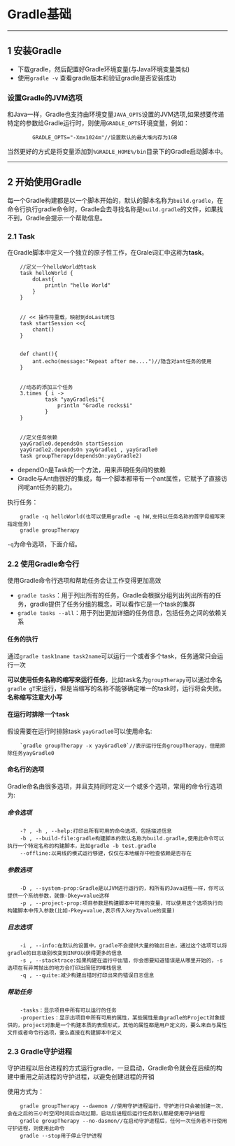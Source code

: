 # Gradle基础

---
## 1 安装Gradle


- 下载gradle，然后配置好Gradle环境变量(与Java环境变量类似)
- 使用`gradle -v` 查看gradle版本和验证gradle是否安装成功

### 设置Gradle的JVM选项

和Java一样，Gradle也支持由环境变量`JAVA_OPTS`设置的JVM选项,如果想要传递特定的参数给Gradle运行时，则使用`GRADLE_OPTS`环境变量，例如：

```
        GRADLE_OPTS="-Xmx1024m"//设置默认的最大堆内存为1GB
```

当然更好的方式是将变量添加到`%GRADLE_HOME%/bin`目录下的Gradle启动脚本中。


---
## 2 开始使用Gradle


每一个Gradle构建都是以一个脚本开始的，默认的脚本名称为`build.gradle`，在命令行执行gradle命令时，Gradle会去寻找名称是`build.gradle`的文件，如果找不到，Gradle会提示一个帮助信息。

### 2.1 Task

在Gradle脚本中定义一个独立的原子性工作，在Grale词汇中这称为**task**。


```
    //定义一个helloWorld的task
    task helloWorld {
        doLast{
            println "hello World"
        }
    }


    // << 操作符重载，映射到doLast闭包
    task startSession <<{
        chant()
    }


    def chant(){
        ant.echo(message:"Repeat after me....")//隐含对ant任务的使用
    }


    //动态的添加三个任务
    3.times { i ->
            task "yayGradle$i"{
                println "Gradle rocks$i"
            }
    }


    //定义任务依赖
    yayGradle0.dependsOn startSession
    yayGradle2.dependsOn yayGradle1 , yayGradle0
    task groupTherapy(dependsOn:yayGradle2)
```


- dependOn是Task的一个方法，用来声明任务间的依赖
- Gradle与Ant由很好的集成，每一个脚本都带有一个ant属性，它赋予了直接访问呢ant任务的能力。


执行任务：


```
    gradle -q helloWorld(也可以使用gradle -q hW,支持以任务名称的首字母缩写来指定任务)
    gradle groupTherapy
```


`-q`为命令选项，下面介绍。


### 2.2 使用Gradle命令行


使用Gradle命令行选项和帮助任务会让工作变得更加高效


- `gradle tasks`：用于列出所有的任务，Gradle会根据分组列出列出所有的任务，gradle提供了任务分组的概念，可以看作它是一个task的集群
- `gradle tasks --all`：用于列出更加详细的任务信息，包括任务之间的依赖关系


#### 任务的执行


通过`gradle task1name task2name`可以运行一个或者多个task，任务通常只会运行一次


**可以使用任务名称的缩写来运行任务**，比如task名为`groupTherapy`可以通过命名`gradle gT`来运行，但是当缩写的名称不能够确定唯一的task时，运行将会失败。**名称缩写注意大小写**




#### 在运行时排除一个task


假设需要在运行时排除task `yayGradle0`可以使用命名:


```
    `gradle groupTherapy -x yayGradle0`//表示运行任务groupTherapy，但是排除任务yayGradle0
```


#### 命名行的选项


Gradle命名由很多选项，并且支持同时定义一个或多个选项，常用的命令行选项为:


##### 命令选项


```
    -? , -h , --help:打印出所有可用的命令选项，包括描述信息
    -b , --build-file:gradle构建脚本的默认名称为build.gradle,使用此命令可以执行一个特定名称的构建脚本，比如gradle -b test.gradle
    --offline:以离线的模式运行够建，仅仅在本地缓存中检查依赖是否存在
```


##### 参数选项


```
    -D , --system-prop:Gradle是以JVM进行运行的，和所有的Java进程一样，你可以提供一个系统参数，就像-Dkey=value这样
    -p , --project-prop:项目参数是构建脚本中可用的变量，可以使用这个选项执行向构建脚本中传入参数(比如-Pkey=value,表示传入key为value的变量)
```


##### 日志选项


```
    -i , --info:在默认的设置中，gradle不会提供大量的输出日志，通过这个选项可以将gradle的日志级别改变到INFO以获得更多的信息
    -s , --stacktrace:如果构建在运行中出错，你会想要知道错误是从哪里开始的，-s选项在有异常抛出的地方会打印出简短的堆栈信息
    -q , --quite:减少构建出错时打印出来的错误日志信息
```


##### 帮助任务


```
    -tasks：显示项目中所有可以运行的任务
    -properties：显示出项目中所有可用的属性，某些属性是由gradle的Project对象提供的，project对象是一个构建本质的表现形式，其他的属性都是用户定义的，要么来自与属性文件或者命令行选项，要么直接在构建脚本中定义
```


### 2.3 Gradle守护进程


守护进程以后台进程的方式运行gradle，一旦启动，Gradle命令就会在后续的构建中重用之前进程的守护进程，以避免创建进程的开销


使用方式为：

```
    gradle groupTherapy --daemon //使用守护进程运行，守护进行只会被创建一次，会在之后的三小时空闲时间后自动过期，启动后进程后运行任务默认都是使用守护进程
    gradle groupTherapy --no-dasmon//在启动守护进程后，任何一次任务若不行使用守护进程，则使用此命令
    gradle --stop用于停止守护进程
```

